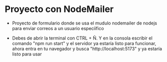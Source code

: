 # Proyecto con NodeMailer

- Proyecto de formulario donde se usa el mudulo nodemailer de nodejs para enviar correos a un usuario especíifico

- Debes de abrir la terminal con CTRL + Ñ. Y en la consola escribir el comando "npm run start"
y el servidor ya estaría listo para funcionar, ahora entra en tu navegador y busca "http://localhost:5173" 
y ya estaría listo para usar
